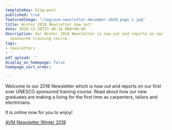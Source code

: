 ```yaml
---
templateKey: blog-post
published: true
featuredImage: "/img/avm-newsletter-december-2018_page_1.jpg"
title: Winter 2018 Newsletter now out!
date: 2018-11-30T21:48:16.000+00:00
description: Our Winter 2018 Newsletter is now out and reports on our first ever UNESCO
  sponsored training course.
tags:
- newsletters
- ''
pdf_upload: ''
display_on_homepage: false
homepage_sort_order: 

---
```

Welcome to our 2018 Newsletter which is now out and reports on our first ever UNESCO sponsored training course. Read about how our new graduates are making a living for the first time as carpenters, tailors and electricians.

It is online now for you to enjoy!

[AVM Newsletter Winter 2018](https://f000.backblazeb2.com/file/avm-wp-uploads/pdfs/AVM-Newsletter-November-2018.pdf)